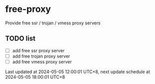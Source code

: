 
# free-proxy
Provide free ssr / trojan / vmess proxy servers


## TODO list
- [ ] add free ssr proxy server
- [ ] add free trojan proxy server
- [ ] add free vmess proxy server

Last updated at 2024-05-05 12:00:01 UTC+8, next update schedule at 2024-05-05 18:00:01 UTC+8

